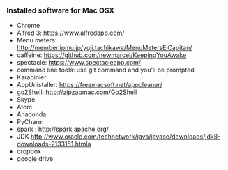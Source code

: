 ### Installed software for Mac OSX

* Chrome
* Alfred 3: https://www.alfredapp.com/
* Menu meters: http://member.ipmu.jp/yuji.tachikawa/MenuMetersElCapitan/
* caffeine: https://github.com/newmarcel/KeepingYouAwake
* spectacle: https://www.spectacleapp.com/
* command line tools: use git command and you’ll be prompted
* Karabinier
* AppUnistaller: https://freemacsoft.net/appcleaner/
* go2Shell: http://zipzapmac.com/Go2Shell
* Skype
* Atom
* Anaconda
* PyCharm
* spark : http://spark.apache.org/
* JDK http://www.oracle.com/technetwork/java/javase/downloads/jdk8-downloads-2133151.htmla
* dropbox
* google drive
